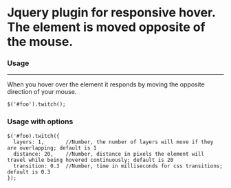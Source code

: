 # Jquery plugin for responsive hover. The element is moved opposite of the mouse.

### Usage
___

When you hover over the element it responds by moving the opposite direction of your mouse.
```
$('#foo').twitch();
```
### Usage with options
```
$('#foo).twitch({
  layers: 1,       //Number, the number of layers will move if they are overlapping; default is 1
  distance: 20,    //Number, distance in pixels the element will travel while being hovered continuously; default is 20
  transition: 0.3  //Number, time in milliseconds for css transitions; default is 0.3
});
```
